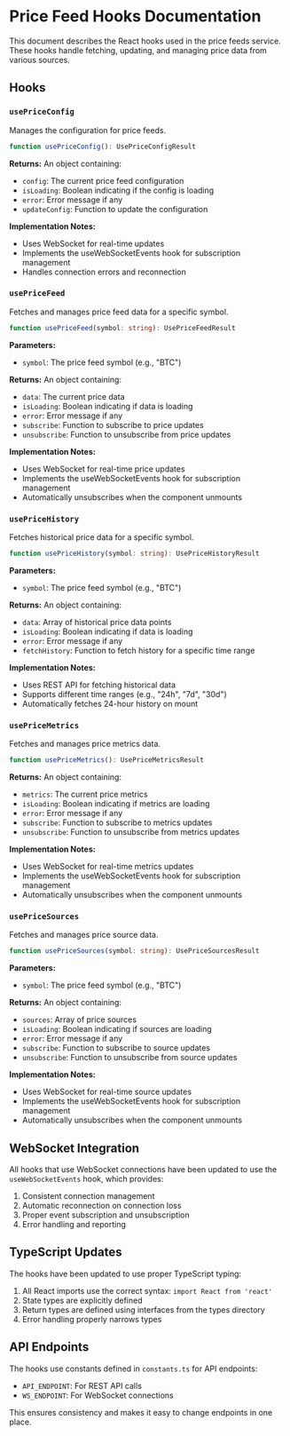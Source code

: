 # Price Feed Hooks Documentation

This document describes the React hooks used in the price feeds service. These hooks handle fetching, updating, and managing price data from various sources.

## Hooks

### `usePriceConfig`

Manages the configuration for price feeds.

```typescript
function usePriceConfig(): UsePriceConfigResult
```

**Returns:**
An object containing:
- `config`: The current price feed configuration
- `isLoading`: Boolean indicating if the config is loading
- `error`: Error message if any
- `updateConfig`: Function to update the configuration

**Implementation Notes:**
- Uses WebSocket for real-time updates
- Implements the useWebSocketEvents hook for subscription management
- Handles connection errors and reconnection

### `usePriceFeed`

Fetches and manages price feed data for a specific symbol.

```typescript
function usePriceFeed(symbol: string): UsePriceFeedResult
```

**Parameters:**
- `symbol`: The price feed symbol (e.g., "BTC")

**Returns:**
An object containing:
- `data`: The current price data
- `isLoading`: Boolean indicating if data is loading
- `error`: Error message if any
- `subscribe`: Function to subscribe to price updates
- `unsubscribe`: Function to unsubscribe from price updates

**Implementation Notes:**
- Uses WebSocket for real-time price updates
- Implements the useWebSocketEvents hook for subscription management
- Automatically unsubscribes when the component unmounts

### `usePriceHistory`

Fetches historical price data for a specific symbol.

```typescript
function usePriceHistory(symbol: string): UsePriceHistoryResult
```

**Parameters:**
- `symbol`: The price feed symbol (e.g., "BTC")

**Returns:**
An object containing:
- `data`: Array of historical price data points
- `isLoading`: Boolean indicating if data is loading
- `error`: Error message if any
- `fetchHistory`: Function to fetch history for a specific time range

**Implementation Notes:**
- Uses REST API for fetching historical data
- Supports different time ranges (e.g., "24h", "7d", "30d")
- Automatically fetches 24-hour history on mount

### `usePriceMetrics`

Fetches and manages price metrics data.

```typescript
function usePriceMetrics(): UsePriceMetricsResult
```

**Returns:**
An object containing:
- `metrics`: The current price metrics
- `isLoading`: Boolean indicating if metrics are loading
- `error`: Error message if any
- `subscribe`: Function to subscribe to metrics updates
- `unsubscribe`: Function to unsubscribe from metrics updates

**Implementation Notes:**
- Uses WebSocket for real-time metrics updates
- Implements the useWebSocketEvents hook for subscription management
- Automatically unsubscribes when the component unmounts

### `usePriceSources`

Fetches and manages price source data.

```typescript
function usePriceSources(symbol: string): UsePriceSourcesResult
```

**Parameters:**
- `symbol`: The price feed symbol (e.g., "BTC")

**Returns:**
An object containing:
- `sources`: Array of price sources
- `isLoading`: Boolean indicating if sources are loading
- `error`: Error message if any
- `subscribe`: Function to subscribe to source updates
- `unsubscribe`: Function to unsubscribe from source updates

**Implementation Notes:**
- Uses WebSocket for real-time source updates
- Implements the useWebSocketEvents hook for subscription management
- Automatically unsubscribes when the component unmounts

## WebSocket Integration

All hooks that use WebSocket connections have been updated to use the `useWebSocketEvents` hook, which provides:

1. Consistent connection management
2. Automatic reconnection on connection loss
3. Proper event subscription and unsubscription
4. Error handling and reporting

## TypeScript Updates

The hooks have been updated to use proper TypeScript typing:

1. All React imports use the correct syntax: `import React from 'react'`
2. State types are explicitly defined
3. Return types are defined using interfaces from the types directory
4. Error handling properly narrows types

## API Endpoints

The hooks use constants defined in `constants.ts` for API endpoints:

- `API_ENDPOINT`: For REST API calls
- `WS_ENDPOINT`: For WebSocket connections

This ensures consistency and makes it easy to change endpoints in one place.
